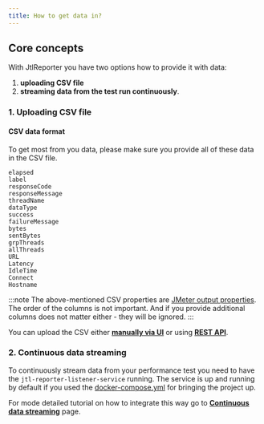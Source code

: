 ```yaml
---
title: How to get data in?
---
```


## Core concepts

With JtlReporter you have two options how to provide it with data:
1. **uploading CSV file**
2. **streaming data from the test run continuously**.

### 1. Uploading CSV file
#### CSV data format

To get most from you data, please make sure you provide all of these data in the CSV file.

```
elapsed
label
responseCode
responseMessage
threadName
dataType
success
failureMessage
bytes
sentBytes
grpThreads
allThreads
URL
Latency
IdleTime
Connect
Hostname
```

:::note
The above-mentioned CSV properties are [JMeter output properties](https://jmeter.apache.org/usermanual/listeners.html#csvlogformat). The order of the columns is not important. And if you provide additional columns does not matter either - they will be ignored.
:::

You can upload the CSV either **[manually via UI](/docs/guides/manual-data-upload)** or using **[REST API](/docs/guides/api-data-upload)**.


### 2. Continuous data streaming

To continuously stream data from your performance test you need to have the `jtl-reporter-listener-service` running. The service is up and running by default if you used the [docker-compose.yml](https://github.com/ludeknovy/jtl-reporter/blob/master/docker-compose.yml) for bringing the project up.

For mode detailed tutorial on how to integrate this way go to **[Continuous data streaming](/docs/integrations/samples-streaming)** page.

